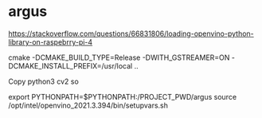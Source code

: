 # argus

https://stackoverflow.com/questions/66831806/loading-openvino-python-library-on-raspebrry-pi-4

cmake -DCMAKE_BUILD_TYPE=Release -DWITH_GSTREAMER=ON -DCMAKE_INSTALL_PREFIX=/usr/local ..

Copy python3 cv2 so

export PYTHONPATH=$PYTHONPATH:/PROJECT_PWD/argus
source /opt/intel/openvino_2021.3.394/bin/setupvars.sh
